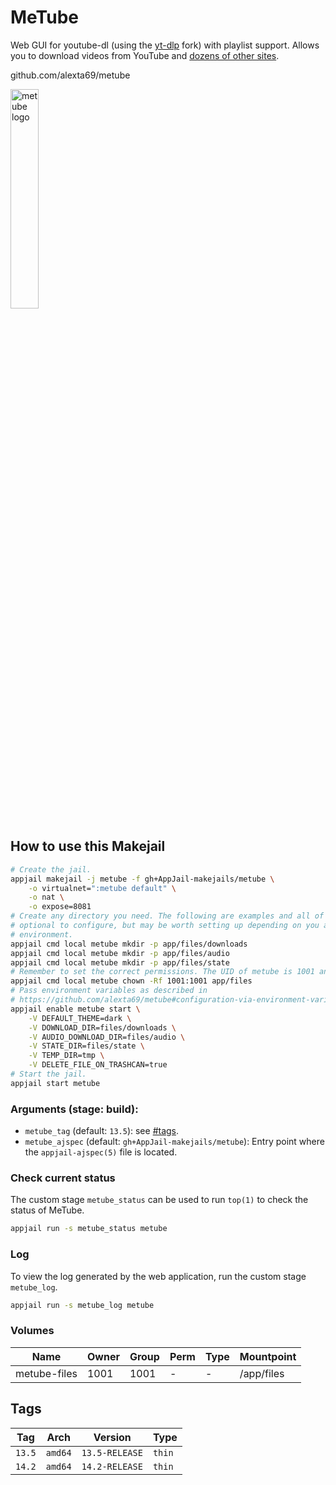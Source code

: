 # MeTube

Web GUI for youtube-dl (using the [yt-dlp](https://github.com/yt-dlp/yt-dlp) fork) with playlist support. Allows you to download videos from YouTube and [dozens of other sites](https://github.com/yt-dlp/yt-dlp/blob/master/supportedsites.md).

github.com/alexta69/metube

<img src="https://imgur.com/13cGROD.png" alt="metube logo" width="30%" height="auto">

## How to use this Makejail

```sh
# Create the jail.
appjail makejail -j metube -f gh+AppJail-makejails/metube \
    -o virtualnet=":metube default" \
    -o nat \
    -o expose=8081
# Create any directory you need. The following are examples and all of them are
# optional to configure, but may be worth setting up depending on you and your
# environment.
appjail cmd local metube mkdir -p app/files/downloads
appjail cmd local metube mkdir -p app/files/audio
appjail cmd local metube mkdir -p app/files/state
# Remember to set the correct permissions. The UID of metube is 1001 and its GID is 1001.
appjail cmd local metube chown -Rf 1001:1001 app/files
# Pass environment variables as described in
# https://github.com/alexta69/metube#configuration-via-environment-variables
appjail enable metube start \
    -V DEFAULT_THEME=dark \
    -V DOWNLOAD_DIR=files/downloads \
    -V AUDIO_DOWNLOAD_DIR=files/audio \
    -V STATE_DIR=files/state \
    -V TEMP_DIR=tmp \
    -V DELETE_FILE_ON_TRASHCAN=true
# Start the jail.
appjail start metube
```

### Arguments (stage: build):

* `metube_tag` (default: `13.5`): see [#tags](#tags).
* `metube_ajspec` (default: `gh+AppJail-makejails/metube`): Entry point where the `appjail-ajspec(5)` file is located.

### Check current status

The custom stage `metube_status` can be used to run `top(1)` to check the status of MeTube.

```sh
appjail run -s metube_status metube
```

### Log

To view the log generated by the web application, run the custom stage `metube_log`.

```sh
appjail run -s metube_log metube
```

### Volumes

| Name         | Owner | Group | Perm | Type | Mountpoint  |
| ------------ | ----- | ----- | ---- | ---- | ----------- |
| metube-files | 1001  | 1001  |  -   |  -   | /app/files  |

## Tags

| Tag    | Arch    | Version        | Type   |
| ------ | ------- | -------------- | ------ |
| `13.5` | `amd64` | `13.5-RELEASE` | `thin` |
| `14.2` | `amd64` | `14.2-RELEASE` | `thin` |

